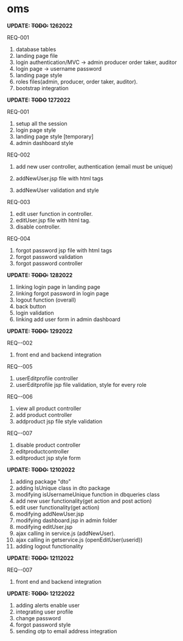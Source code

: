 # oms

**UPDATE: ~~TODO:~~ 1262022**

REQ-001
1. database tables
2. landing page file
3. login authentication/MVC -> admin producer order taker, auditor
4. login page -> username password
5. landing page style
6. roles files(admin, producer, order taker, auditor).
7. bootstrap integration


**UPDATE: ~~TODO~~ 1272022**

REQ-001
1. setup all the session
2. login page style
3. landing page style [temporary]
4. admin dashboard style

REQ-002
1. add new user controller, authentication (email must be unique)

2. addNewUser.jsp file with html tags
3. addNewUser validation and style
 

REQ-003
1. edit user function in controller.
2. editUser.jsp file with html tag.
3.  disable controller.

REQ-004
1. forgot password jsp file with html tags
2. forgot password validation 
3. forgot password controller


**UPDATE: ~~TODO:~~ 1282022**

1. linking login page in landing page
2. linking forgot password in login page
3. logout function (overall)
4. back button
5. login validation
6. linking add user form in admin dashboard


**UPDATE: ~~TODO:~~ 1292022**

REQ--002 
1. front end and backend integration

REQ--005
1.  userEditprofile controller
2. userEditprofile jsp file validation, style for every role

REQ--006
1. view all product controller
2. add product controller
3. addproduct jsp file style validation


REQ--007
1. disable product controller
2. editproductcontroller
3. editproduct jsp style form


**UPDATE: ~~TODO:~~ 12102022**

1. adding package "dto"
2. adding IsUnique class in dto package
3. modifying isUsernameUnique function in dbqueries class
4. add new user functionality(get action and post action)
5. edit user functionality(get action)
6. modifying addNewUser.jsp
7. modifying dashboard.jsp in admin folder
8. modifying editUser.jsp
9. ajax calling in service.js (addNewUser).
10. ajax calling in getservice.js (openEditUser(userid))
11. adding logout functionality

**UPDATE: ~~TODO:~~ 12112022**

REQ--007
1. front end and backend integration

**UPDATE: ~~TODO:~~ 12122022**

1. adding alerts enable user 
2. integrating user profile 
3. change password
4. forgot password style 
5. sending otp to email address integration
